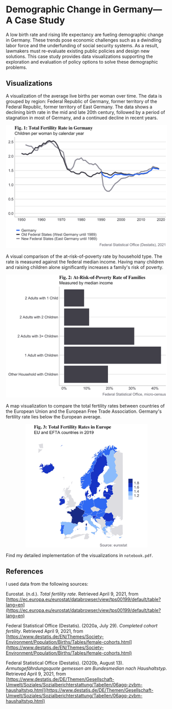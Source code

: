 # Demographic Change in Germany—A Case Study

A low birth rate and rising life expectancy are fueling demographic change in Germany. These trends pose economic challenges such as a dwindling labor force and the underfunding of social security systems. As a result, lawmakers must re-evaluate existing public policies and design new solutions. This case study provides data visualizations supporting the exploration and evaluation of policy options to solve these demographic problems.

## Visualizations

A visualization of the average live births per woman over time. The data is grouped by region: Federal Republic of Germany, former territory of the Federal Republic, former territory of East Germany. The data shows a declining birth rate in the mid and late 20th century, followed by a period of stagnation in most of Germany, and a continued decline in recent years.

<p align="center">
    <img src="figures/plot_1_fertility_rate.png" alt="Total Fertility Rate in Germany" height="384">
</p

A visual comparison of the at-risk-of-poverty rate by household type. The rate is measured against the federal median income. Having many children and raising children alone significantly increases a family's risk of poverty.

<p align="center">
    <img src="figures/plot_2_poverty_risk_rate.png" alt="At-Risk-of-Poverty Rate of Families" height="384">
</p

A map visualization to compare the total fertility rates between countries of the European Union and the European Free Trade Association. Germany's fertility rate lies below the European average.

<p align="center">
    <img src="figures/plot_3_fertility_rate_eu.png" alt="Total Fertility Rates in Europe" height="384">
</p

Find my detailed implementation of the visualizations in `notebook.pdf`.

## References

I used data from the following sources:

Eurostat. (n.d.). _Total fertility rate_. Retrieved April 9, 2021, from [https://ec.europa.eu/eurostat/databrowser/view/tps00199/default/table?lang=en](https://ec.europa.eu/eurostat/databrowser/view/tps00199/default/table?lang=en)

Federal Statistical Office (Destatis). (2020a, July 29). _Completed cohort fertility_. Retrieved April 9, 2021, from [https://www.destatis.de/EN/Themes/Society-Environment/Population/Births/Tables/female-cohorts.html](https://www.destatis.de/EN/Themes/Society-Environment/Population/Births/Tables/female-cohorts.html)

Federal Statistical Office (Destatis). (2020b, August 13). _Armutsgefährdungsquote gemessen am Bundesmedian nach Haushaltstyp_. Retrieved April 9, 2021, from [https://www.destatis.de/DE/Themen/Gesellschaft-Umwelt/Soziales/Sozialberichterstattung/Tabellen/06agq-zvbm-haushaltstyp.html](https://www.destatis.de/DE/Themen/Gesellschaft-Umwelt/Soziales/Sozialberichterstattung/Tabellen/06agq-zvbm-haushaltstyp.html)
